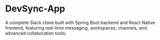 # DevSync-App
A complete Slack clone built with Spring Boot backend and React Native frontend, featuring real-time messaging, workspaces, channels, and advanced collaboration tools.
